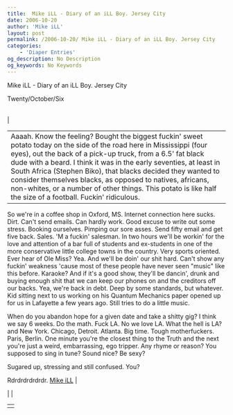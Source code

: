 ```yaml
---
title:  Mike iLL - Diary of an iLL Boy. Jersey City
date: 2006-10-20
author: 'Mike iLL'
layout: post
permalink: /2006-10-20/ Mike iLL - Diary of an iLL Boy. Jersey City
categories:
    - 'Diaper Entries'
og_description: No Description
og_keywords: No Keywords
---
```

<style>
body {
  background-color: ;
  color: ;
}
a {
  color: ;
}
a:active {
  color: ;
}
a:visited {
  color: ;
}
</style>

   Mike iLL - Diary of an iLL Boy. Jersey City  

Twenty/October/Six


|  |  |  |
| --- | --- | --- |
| 

|  |
| --- |
| Aaaah. Know the feeling? Bought the biggest fuckin' sweet potato today on the side of the road here in Mississippi (four eyes), out the back of a pick-up truck, from a 6.5' fat black dude with a beard. I think it was in the early seventies, at least in South Africa (Stephen Biko), that blacks decided they wanted to consider themselves blacks, as opposed to natives, africans, non-whites, or a number of other things. This potato is like half the size of a football. Fuckin' ridiculous.

 So we're in a coffee shop in Oxford, MS. Internet connection here sucks. Dirt. Can't send emails. Can hardly work. Good excuse to write out some stress. Booking ourselves. Pimping our sore asses. Send fifty email and get five back. Sales. 'M a fuckin' salesman. In two hours we'll be workin' for the love and attention of a bar full of students and ex-students in one of the more conservative little college towns in the country. Very sports oriented. Ever hear of Ole Miss? Yea. And we'll be doin' our shit hard. Can't show any fuckin' weakness 'cause most of these people have never seen "music" like this before. Karaoke? And if it's a good show, they'll be dancin', drunk and buying enough shit that we can keep our phones on and the creditors off our backs. Yea, we're back in debt. Deep by some standards, but whatever. Kid sitting next to us working on his Quantum Mechanics paper opened up for us in Lafayette a few years ago. Still tries to do a little music.

 When do you abandon hope for a given date and take a shitty gig? I think we say 6 weeks. Do the math. Fuck LA. No we love LA. What the hell is LA? and New York. Chicago, Detroit. Atlanta. Big time. Tough motherfuckers. Paris, Berlin. One minute you're the closest thing to the Truth and the next you're just a weird, embarrassing, ego tripper. Any rhyme or reason? You supposed to sing in tune? Sound nice? Be sexy?

 Sugared up, stressing and still confused. You?












Rdrdrdrdrdrdr.
[Mike iLL](mailto:mike@obliteration.com) |

 |  |

   


|  |
| --- |
|   |

   
   
   
   
  

